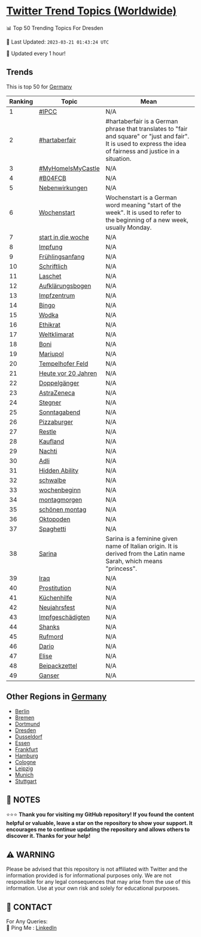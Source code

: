 [Twitter Trend Topics (Worldwide)](https://github.com/ErcinDedeoglu/Twitter-Trend-Topics)
==========


📊 Top 50 Trending Topics For Dresden

📆 Last Updated: `2023-03-21 01:43:24 UTC`

🔧 Updated every 1 hour!


## Trends

This is top 50 for [Germany](</Germany>)

| Ranking | Topic | Mean |
| ------- | ------------ | ------------ |
| 1 | [#IPCC](http://twitter.com/search?q=%23IPCC) | N/A |
| 2 | [#hartaberfair](http://twitter.com/search?q=%23hartaberfair) | #hartaberfair is a German phrase that translates to "fair and square" or "just and fair". It is used to express the idea of fairness and justice in a situation. |
| 3 | [#MyHomeIsMyCastle](http://twitter.com/search?q=%23MyHomeIsMyCastle) | N/A |
| 4 | [#B04FCB](http://twitter.com/search?q=%23B04FCB) | N/A |
| 5 | [Nebenwirkungen](http://twitter.com/search?q=Nebenwirkungen) | N/A |
| 6 | [Wochenstart](http://twitter.com/search?q=Wochenstart) | Wochenstart is a German word meaning "start of the week". It is used to refer to the beginning of a new week, usually Monday. |
| 7 | [start in die woche](http://twitter.com/search?q=start+in+die+woche) | N/A |
| 8 | [Impfung](http://twitter.com/search?q=Impfung) | N/A |
| 9 | [Frühlingsanfang](http://twitter.com/search?q=Fr%c3%bchlingsanfang) | N/A |
| 10 | [Schriftlich](http://twitter.com/search?q=Schriftlich) | N/A |
| 11 | [Laschet](http://twitter.com/search?q=Laschet) | N/A |
| 12 | [Aufklärungsbogen](http://twitter.com/search?q=Aufkl%c3%a4rungsbogen) | N/A |
| 13 | [Impfzentrum](http://twitter.com/search?q=Impfzentrum) | N/A |
| 14 | [Bingo](http://twitter.com/search?q=Bingo) | N/A |
| 15 | [Wodka](http://twitter.com/search?q=Wodka) | N/A |
| 16 | [Ethikrat](http://twitter.com/search?q=Ethikrat) | N/A |
| 17 | [Weltklimarat](http://twitter.com/search?q=Weltklimarat) | N/A |
| 18 | [Boni](http://twitter.com/search?q=Boni) | N/A |
| 19 | [Mariupol](http://twitter.com/search?q=Mariupol) | N/A |
| 20 | [Tempelhofer Feld](http://twitter.com/search?q=Tempelhofer+Feld) | N/A |
| 21 | [Heute vor 20 Jahren](http://twitter.com/search?q=Heute+vor+20+Jahren) | N/A |
| 22 | [Doppelgänger](http://twitter.com/search?q=Doppelg%c3%a4nger) | N/A |
| 23 | [AstraZeneca](http://twitter.com/search?q=AstraZeneca) | N/A |
| 24 | [Stegner](http://twitter.com/search?q=Stegner) | N/A |
| 25 | [Sonntagabend](http://twitter.com/search?q=Sonntagabend) | N/A |
| 26 | [Pizzaburger](http://twitter.com/search?q=Pizzaburger) | N/A |
| 27 | [Restle](http://twitter.com/search?q=Restle) | N/A |
| 28 | [Kaufland](http://twitter.com/search?q=Kaufland) | N/A |
| 29 | [Nachti](http://twitter.com/search?q=Nachti) | N/A |
| 30 | [Adli](http://twitter.com/search?q=Adli) | N/A |
| 31 | [Hidden Ability](http://twitter.com/search?q=Hidden+Ability) | N/A |
| 32 | [schwalbe](http://twitter.com/search?q=schwalbe) | N/A |
| 33 | [wochenbeginn](http://twitter.com/search?q=wochenbeginn) | N/A |
| 34 | [montagmorgen](http://twitter.com/search?q=montagmorgen) | N/A |
| 35 | [schönen montag](http://twitter.com/search?q=sch%c3%b6nen+montag) | N/A |
| 36 | [Oktopoden](http://twitter.com/search?q=Oktopoden) | N/A |
| 37 | [Spaghetti](http://twitter.com/search?q=Spaghetti) | N/A |
| 38 | [Sarina](http://twitter.com/search?q=Sarina) | Sarina is a feminine given name of Italian origin. It is derived from the Latin name Sarah, which means "princess". |
| 39 | [Iraq](http://twitter.com/search?q=Iraq) | N/A |
| 40 | [Prostitution](http://twitter.com/search?q=Prostitution) | N/A |
| 41 | [Küchenhilfe](http://twitter.com/search?q=K%c3%bcchenhilfe) | N/A |
| 42 | [Neujahrsfest](http://twitter.com/search?q=Neujahrsfest) | N/A |
| 43 | [Impfgeschädigten](http://twitter.com/search?q=Impfgesch%c3%a4digten) | N/A |
| 44 | [Shanks](http://twitter.com/search?q=Shanks) | N/A |
| 45 | [Rufmord](http://twitter.com/search?q=Rufmord) | N/A |
| 46 | [Dario](http://twitter.com/search?q=Dario) | N/A |
| 47 | [Elise](http://twitter.com/search?q=Elise) | N/A |
| 48 | [Beipackzettel](http://twitter.com/search?q=Beipackzettel) | N/A |
| 49 | [Ganser](http://twitter.com/search?q=Ganser) | N/A |



## Other Regions in [Germany](</Germany>)

* [Berlin](</Germany/Berlin.md>)
* [Bremen](</Germany/Bremen.md>)
* [Dortmund](</Germany/Dortmund.md>)
* [Dresden](</Germany/Dresden.md>)
* [Dusseldorf](</Germany/Dusseldorf.md>)
* [Essen](</Germany/Essen.md>)
* [Frankfurt](</Germany/Frankfurt.md>)
* [Hamburg](</Germany/Hamburg.md>)
* [Cologne](</Germany/Cologne.md>)
* [Leipzig](</Germany/Leipzig.md>)
* [Munich](</Germany/Munich.md>)
* [Stuttgart](</Germany/Stuttgart.md>)



## 📝 NOTES

⭐⭐⭐ **Thank you for visiting my GitHub repository! If you found the content helpful or valuable, leave a star on the repository to show your support. It encourages me to continue updating the repository and allows others to discover it. Thanks for your help!**


## ⚠️ WARNING

Please be advised that this repository is not affiliated with Twitter and the information provided is for informational purposes only. We are not responsible for any legal consequences that may arise from the use of this information. Use at your own risk and solely for educational purposes.


## 📨 CONTACT

 For Any Queries:  
            🏓 Ping Me : [LinkedIn](https://www.linkedin.com/in/ercindedeoglu/)
